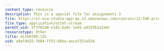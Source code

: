 ```yaml
---
content_type: resource
description: This is a special file for assignments 3
file: https://ol-ocw-studio-app-qa.s3.amazonaws.com/courses/12-540-principles-of-the-global-positioning-system-spring-2012/a9efd4257684ff5166baaacaf251a53d_mitb0760.12n
file_type: application/octet-stream
parent_uid: 5f3f82a0-e181-6a0c-1e91-ad333b1a1edc
resourcetype: Other
title: mitb0760.12n
uid: a9efd425-7684-ff51-66ba-aacaf251a53d
---
```

